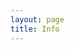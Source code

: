 ```yaml
---
layout: page
title: Info
---
```


<div class="grid">
  <div class="col-1-3 hide-on-mobile">
    <img src="{{ site.cdn_path}}/profile.png" alt="" >
  </div>
  <div class="col-2-3">
    <h1>
        <script language="JavaScript">
          var Quotation=new Array()

          Quotation[0] = "Gazes at the stars <small>when I can see them</small>.";
          Quotation[1] = "Loves pizza.";
          Quotation[2] = "Sits too close to the screen.";
          Quotation[3] = "Wears socks with sandals.";
          Quotation[4] = "Bikes to work.";


              var Q = Quotation.length;
              var whichQuotation=Math.round(Math.random()*(Q-1));
              function showQuotation(){document.write(Quotation[whichQuotation]);}
              showQuotation();
        </script>
    </h1>

    <h2 class="intro-text">This is the portfolio of John Maitland a designer & front-end web programmer living and work in Richmond, VA. Formed at <a href="http://www.arts.vcu.edu">VCUarts</a>. Currently working at <a href="http://www.riggsward.com">Riggs Ward Design</a>. I have been lucky to work for a variety of small, local clients since 2014 and help people communicate their ideas. I am always looking for new design opportunities and places to share my ideas. You can find me at <a href="http://lamplightercoffee.com">Lamplighter Roasting Company</a> reading "<script language="JavaScript">
          var Quotation=new Array()

          Quotation[0] = "<a href='https://blog.prototypr.io/the-value-of-multi-typeface-design-ccd67227b0ee#.3aefrunpf'>The Value of Multi Typeface Design</a>";
          Quotation[1] = "<a href='https://m.signalvnoise.com/why-i-love-ugly-messy-interfaces-and-you-probably-do-too-edff4a896a83#.jt1lvb4d0'>Why I Love Messy Interfaces</a>";
          Quotation[2] = "Dan Barber's <i>The Third Plate</i>";


              var Q = Quotation.length;
              var whichQuotation=Math.round(Math.random()*(Q-1));
              function showQuotation(){document.write(Quotation[whichQuotation]);}
              showQuotation();
        </script>."
  </h2>

  <p>Looking to start a project together? Got questions? Just want to shoot the breeze? Compose a finely worded email and let's start a <a href="mailto:hello@johnmtlnd.com">Gmail thread!</a></p>

    <a href="{{ site.cdn_path }}/john-maitland_resume.pdf">Resume</a>
    <hr>
    <h3>On The Web</h3>
    <ul class="social">
        {% for network in site.social %}
            <li>
                <a href="{{ network.url }}">
                    {{ network.title }}
                </a>
            </li>
            {% endfor %}
    </ul>
    <br /><br />
    <p>{{ site.credits }}</p>

  </div>

</div>
